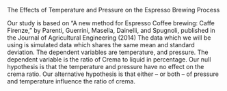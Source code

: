 The Effects of Temperature and Pressure on the Espresso Brewing Process

Our study is based on “A new method for Espresso Coffee brewing: Caffe Firenze,” by Parenti, Guerrini, Masella, Dainelli, and Spugnoli, published in the Journal of Agricultural Engineering (2014) The data which we will be using is simulated data which shares the same mean and standard deviation. The dependent variables are temperature, and pressure. The dependent variable is the ratio of Crema to liquid in percentage. Our null hypothesis is that 
the temperature and pressure have no effect on the crema ratio. Our alternative hypothesis is that either – or both – of pressure and temperature influence the ratio of crema.
